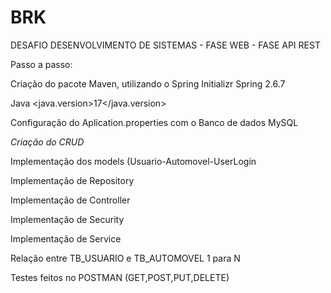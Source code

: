 # BRK
DESAFIO DESENVOLVIMENTO DE SISTEMAS - FASE WEB - FASE API REST


Passo a passo:

Criação do pacote Maven, utilizando o Spring Initializr
Spring <version>2.6.7</version>

Java <java.version>17</java.version>

Configuração do Aplication.properties com o Banco de dados MySQL

*Criação do CRUD*

Implementação dos models (Usuario-Automovel-UserLogin

Implementação de Repository

Implementação de Controller

Implementação de Security

Implementação de Service

Relação entre TB_USUARIO e TB_AUTOMOVEL 1 para N


Testes feitos no POSTMAN (GET,POST,PUT,DELETE)


